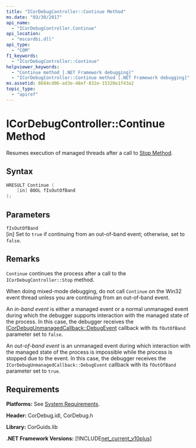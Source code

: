```yaml
---
title: "ICorDebugController::Continue Method"
ms.date: "03/30/2017"
api_name:
  - "ICorDebugController.Continue"
api_location:
  - "mscordbi.dll"
api_type:
  - "COM"
f1_keywords:
  - "ICorDebugController::Continue"
helpviewer_keywords:
  - "Continue method [.NET Framework debugging]"
  - "ICorDebugController::Continue method [.NET Framework debugging]"
ms.assetid: 8684cd06-ad3e-48ef-832e-15320e1f43a2
topic_type:
  - "apiref"
---
```

# ICorDebugController::Continue Method

Resumes execution of managed threads after a call to [Stop Method](icordebugcontroller-stop-method.md).

## Syntax

```cpp
HRESULT Continue (
    [in] BOOL fIsOutOfBand
);
```

## Parameters

`fIsOutOfBand`  
[in] Set to `true` if continuing from an out-of-band event; otherwise, set to `false`.

## Remarks

`Continue` continues the process after a call to the `ICorDebugController::Stop` method.

When doing mixed-mode debugging, do not call `Continue` on the Win32 event thread unless you are continuing from an out-of-band event.

An *in-band event* is either a managed event or a normal unmanaged event during which the debugger supports interaction with the managed state of the process. In this case, the debugger receives the [ICorDebugUnmanagedCallback::DebugEvent](icordebugunmanagedcallback-debugevent-method.md) callback with its `fOutOfBand` parameter set to `false`.

An *out-of-band event* is an unmanaged event during which interaction with the managed state of the process is impossible while the process is stopped due to the event. In this case, the debugger receives the `ICorDebugUnmanagedCallback::DebugEvent` callback with its `fOutOfBand` parameter set to `true`.

## Requirements

**Platforms:** See [System Requirements](../../../../docs/framework/get-started/system-requirements.md).

**Header:** CorDebug.idl, CorDebug.h

**Library:** CorGuids.lib

**.NET Framework Versions:** [!INCLUDE[net_current_v10plus](../../../../includes/net-current-v10plus-md.md)]
